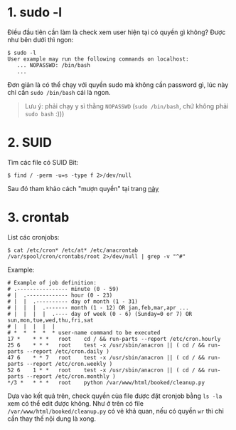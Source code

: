 # 1. sudo -l

Điều đầu tiên cần làm là check xem user hiện tại có quyền gì không? Được như bên dưới thì ngon:

```console
$ sudo -l
User example may run the following commands on localhost:
   ... NOPASSWD: /bin/bash
   ...
```

Đơn giản là có thể chạy với quyền sudo mà không cần password gì, lúc này chỉ cần `sudo /bin/bash` cái là ngon.
> Lưu ý: phải chạy y sì thằng `NOPASSWD` (`sudo /bin/bash`, chứ không phải `sudo bash` :)))

# 2. SUID

Tìm các file có SUID Bit:

```console
$ find / -perm -u=s -type f 2>/dev/null
```

Sau đó tham khảo cách "mượn quyền" tại trang [này](https://gtfobins.github.io/)

# 3. crontab

List các cronjobs:

```console
$ cat /etc/cron* /etc/at* /etc/anacrontab /var/spool/cron/crontabs/root 2>/dev/null | grep -v "^#"
```

Example:

```console
# Example of job definition:
# .---------------- minute (0 - 59)
# |  .------------- hour (0 - 23)
# |  |  .---------- day of month (1 - 31)
# |  |  |  .------- month (1 - 12) OR jan,feb,mar,apr ...
# |  |  |  |  .---- day of week (0 - 6) (Sunday=0 or 7) OR sun,mon,tue,wed,thu,fri,sat
# |  |  |  |  |
# *  *  *  *  * user-name command to be executed
17 *    * * *   root    cd / && run-parts --report /etc/cron.hourly
25 6    * * *   root    test -x /usr/sbin/anacron || ( cd / && run-parts --report /etc/cron.daily )
47 6    * * 7   root    test -x /usr/sbin/anacron || ( cd / && run-parts --report /etc/cron.weekly )
52 6    1 * *   root    test -x /usr/sbin/anacron || ( cd / && run-parts --report /etc/cron.monthly )
*/3 *   * * *   root    python /var/www/html/booked/cleanup.py
```

Dựa vào kết quả trên, check quyền của file được đặt cronjob bằng `ls -la` xem có thể edit được không. Như ở trên có file `/var/www/html/booked/cleanup.py` có vẻ khả quan, nếu có quyền `wr` thì chỉ cần thay thế nội dung là xong.
